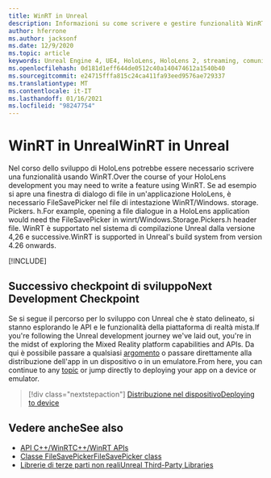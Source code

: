 ```yaml
---
title: WinRT in Unreal
description: Informazioni su come scrivere e gestire funzionalità WinRT personalizzate in app Real realtà miste per dispositivi HoloLens.
author: hferrone
ms.author: jacksonf
ms.date: 12/9/2020
ms.topic: article
keywords: Unreal Engine 4, UE4, HoloLens, HoloLens 2, streaming, comunicazione remota, realtà mista, sviluppo, Guida introduttiva, funzionalità, nuovo progetto, emulatore, documentazione, guide, funzionalità, ologrammi, sviluppo di giochi, cuffie per realtà mista, auricolare di realtà mista, auricolare di realtà virtuale, WinRT, DLL
ms.openlocfilehash: 0d181d1eff644de0512c40a140474612a1540b40
ms.sourcegitcommit: e24715fffa815c24ca411fa93eed9576ae729337
ms.translationtype: MT
ms.contentlocale: it-IT
ms.lasthandoff: 01/16/2021
ms.locfileid: "98247754"
---
```

# <a name="winrt-in-unreal"></a><span data-ttu-id="0b239-104">WinRT in Unreal</span><span class="sxs-lookup"><span data-stu-id="0b239-104">WinRT in Unreal</span></span>

<span data-ttu-id="0b239-105">Nel corso dello sviluppo di HoloLens potrebbe essere necessario scrivere una funzionalità usando WinRT.</span><span class="sxs-lookup"><span data-stu-id="0b239-105">Over the course of your HoloLens development you may need to write a feature using WinRT.</span></span> <span data-ttu-id="0b239-106">Se ad esempio si apre una finestra di dialogo di file in un'applicazione HoloLens, è necessario FileSavePicker nel file di intestazione WinRT/Windows. storage. Pickers. h.</span><span class="sxs-lookup"><span data-stu-id="0b239-106">For example, opening a file dialogue in a HoloLens application would need the FileSavePicker in winrt/Windows.Storage.Pickers.h header file.</span></span> <span data-ttu-id="0b239-107">WinRT è supportato nel sistema di compilazione Unreal dalla versione 4,26 e successive.</span><span class="sxs-lookup"><span data-stu-id="0b239-107">WinRT is supported in Unreal's build system from version 4.26 onwards.</span></span>

[!INCLUDE[](includes/tabs-winRT.md)]

## <a name="next-development-checkpoint"></a><span data-ttu-id="0b239-108">Successivo checkpoint di sviluppo</span><span class="sxs-lookup"><span data-stu-id="0b239-108">Next Development Checkpoint</span></span>

<span data-ttu-id="0b239-109">Se si segue il percorso per lo sviluppo con Unreal che è stato delineato, si stanno esplorando le API e le funzionalità della piattaforma di realtà mista.</span><span class="sxs-lookup"><span data-stu-id="0b239-109">If you're following the Unreal development journey we've laid out, you're in the midst of exploring the Mixed Reality platform capabilities and APIs.</span></span> <span data-ttu-id="0b239-110">Da qui è possibile passare a qualsiasi [argomento](unreal-development-overview.md#3-advanced-features) o passare direttamente alla distribuzione dell'app in un dispositivo o in un emulatore.</span><span class="sxs-lookup"><span data-stu-id="0b239-110">From here, you can continue to any [topic](unreal-development-overview.md#3-advanced-features) or jump directly to deploying your app on a device or emulator.</span></span>

> [!div class="nextstepaction"]
> [<span data-ttu-id="0b239-111">Distribuzione nel dispositivo</span><span class="sxs-lookup"><span data-stu-id="0b239-111">Deploying to device</span></span>](unreal-deploying.md)

## <a name="see-also"></a><span data-ttu-id="0b239-112">Vedere anche</span><span class="sxs-lookup"><span data-stu-id="0b239-112">See also</span></span>

* [<span data-ttu-id="0b239-113">API C++/WinRT</span><span class="sxs-lookup"><span data-stu-id="0b239-113">C++/WinRT APIs</span></span>](https://docs.microsoft.com/windows/uwp/cpp-and-winrt-apis/)
* [<span data-ttu-id="0b239-114">Classe FileSavePicker</span><span class="sxs-lookup"><span data-stu-id="0b239-114">FileSavePicker class</span></span>](https://docs.microsoft.com/uwp/api/Windows.Storage.Pickers.FileSavePicker) 
* [<span data-ttu-id="0b239-115">Librerie di terze parti non reali</span><span class="sxs-lookup"><span data-stu-id="0b239-115">Unreal Third-Party Libraries</span></span>](https://docs.unrealengine.com/Programming/BuildTools/UnrealBuildTool/ThirdPartyLibraries/index.html) 

